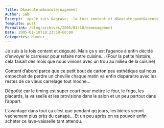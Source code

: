 ```yaml
--- 
Title: D&eacute;m&eacute;nagement
Author: Seb
Excerpt:  <p>Je suis &agrave;  la fois content et d&eacute;gout&eacute;. Mais &ccedil;a y est l'agence &agrave;  enfin d&eacute;cid&eacute; d'envoyer le carreleur pour refaire notre cuisine... (Pour la petite histoire, cela faisait des mois que nous vivions avec un trou au milieu de la cuisine)</p>
Template: post
Permalink: /blog/archives/2005/01/10/demenagement
Date: 2005-01-10T18:23:58+00:00
Categories: Humeur
--- 
```


Je suis &agrave; la fois content et d&eacute;gout&eacute;. Mais &ccedil;a y est l&rsquo;agence &agrave; enfin d&eacute;cid&eacute; d&rsquo;envoyer le carreleur pour refaire notre cuisine&#8230; (Pour la petite histoire, cela faisait des mois que nous vivions avec un trou au milieu de la cuisine)

<!--more-->

Content d&rsquo;abord parce que ce petit bout de carton peu esth&eacute;tique qui nous empechait de perdre un cheville chaque matin va enfin disparaitre avec les restes de ce vieux carrelage tout moche&#8230;

D&eacute;go&ucirc;t&eacute; car le timing est super court pour mettre le four, le frigo, les placards, la vaisselle et les provisions dans le salon et un peu partout dans l&rsquo;appart.

L&rsquo;avantage dans tout &ccedil;a c&rsquo;est que pendant qq jours, les bi&egrave;res seront vachement plus pr&egrave;s du canap&eacute;&#8230; Et un peu apr&egrave;s on va pouvoir enfin acheter ce lave-vaisselle tant attendu.